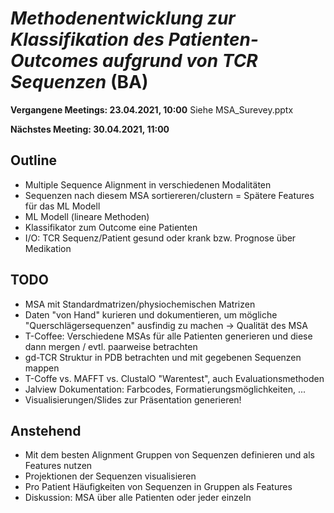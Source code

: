 # _Methodenentwicklung zur Klassifikation des Patienten-Outcomes aufgrund von TCR Sequenzen_ (BA)

**Vergangene Meetings: 23.04.2021, 10:00**
Siehe MSA_Surevey.pptx

**Nächstes Meeting: 30.04.2021, 11:00**

## Outline
- Multiple Sequence Alignment in verschiedenen Modalitäten
- Sequenzen nach diesem MSA sortiereren/clustern = Spätere Features für das ML Modell
- ML Modell (lineare Methoden)
- Klassifikator zum Outcome eine Patienten
- I/O: TCR Sequenz/Patient gesund oder krank bzw. Prognose über Medikation

## TODO

- MSA mit Standardmatrizen/physiochemischen Matrizen
- Daten "von Hand" kurieren und dokumentieren, um mögliche "Querschlägersequenzen" ausfindig zu machen -> Qualität des MSA
- T-Coffee: Verschiedene MSAs für alle Patienten generieren und diese dann mergen / evtl. paarweise betrachten
- gd-TCR Struktur in PDB betrachten und mit gegebenen Sequenzen mappen 
- T-Coffe vs. MAFFT vs. ClustalO "Warentest", auch Evaluationsmethoden
- Jalview Dokumentation: Farbcodes, Formatierungsmöglichkeiten, ...
- Visualisierungen/Slides zur Präsentation generieren!


## Anstehend

- Mit dem besten Alignment Gruppen von Sequenzen definieren und als Features nutzen
- Projektionen der Sequenzen visualisieren
- Pro Patient Häufigkeiten von Sequenzen in Gruppen als Features
- Diskussion: MSA über alle Patienten oder jeder einzeln
